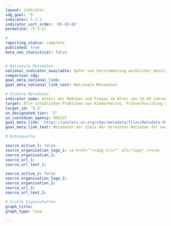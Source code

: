 ```yaml
---
layout: indicator
sdg_goal: '5'
indicator: 5.3.2
indicator_sort_order: '05-03-02'
permalink: /5-3-2/

#
reporting_status: complete
published: true
data_non_statistical: false


# Nationale Metadaten
national_indicator_available: Opfer von Verstümmelung weiblicher Genitalien
comparison_sdg:
goal_meta_national_link:
goal_meta_national_link_text: Nationale Metadaten

# Globale Metadaten
indicator_name: Anteil der Mädchen und Frauen im Alter von 15-49 Jahren, die weiblicher Genitalverstümmelung unterzogen wurden, nach Alter
target: Alle schädlichen Praktiken wie Kinderheirat, Frühverheiratung und Zwangsheirat sowie die Genitalverstümmelung bei Frauen und Mädchen beseitigen
target_id: '5.3'
un_designated_tier: '2'
un_custodian_agency: UNICEF
goal_meta_link: 'https://unstats.un.org/sdgs/metadata/files/Metadata-05-03-02.pdf'
goal_meta_link_text: Metadaten der Ziele der Vereinten Nationen für nachhaltige Entwicklung

# Datenquelle

source_active_1: false
source_organisation_logo_1: <a href=""><img src="" alt="Logo" /></a>
source_organisation_1:
source_url_1:
source_url_text_1:

source_active_2: false
source_organisation_logo_2:
source_organisation_2:
source_url_2:
source_url_text_2:

# Grafik Eigenschaften
graph_title:
graph_type: line

---
```

